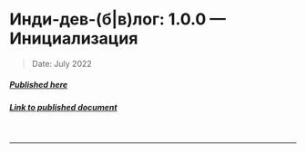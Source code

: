 # Инди-дев-(б|в)лог: 1.0.0 — Инициализация

> Date: July 2022
##### [Published here](https://habr.com)
##### [Link to published document](https://habr.com/ru/articles/679798/)
&nbsp;
___

